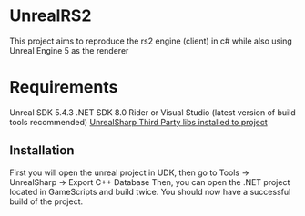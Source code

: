 # UnrealRS2

This project aims to reproduce the rs2 engine (client) in c# while also using Unreal Engine 5 as the renderer


# Requirements

Unreal SDK 5.4.3
.NET SDK 8.0
Rider or Visual Studio (latest version of build tools recommended)
[UnrealSharp Third Party libs installed to project](https://github.com/bodong1987/UnrealSharp/blob/main/Docs/PrepareThirdParty.md)

## Installation

First you will open the unreal project in UDK, then go to Tools -> UnrealSharp -> Export C++ Database
Then, you can open the .NET project located in GameScripts and build twice. You should now have a successful build of the project.
